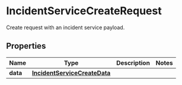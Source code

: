 # IncidentServiceCreateRequest

Create request with an incident service payload.

## Properties

| Name     | Type                                                          | Description | Notes |
| -------- | ------------------------------------------------------------- | ----------- | ----- |
| **data** | [**IncidentServiceCreateData**](IncidentServiceCreateData.md) |             |

